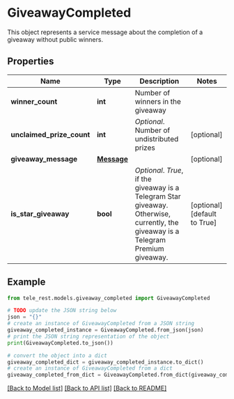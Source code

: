 # GiveawayCompleted

This object represents a service message about the completion of a giveaway without public winners.

## Properties

Name | Type | Description | Notes
------------ | ------------- | ------------- | -------------
**winner_count** | **int** | Number of winners in the giveaway | 
**unclaimed_prize_count** | **int** | *Optional*. Number of undistributed prizes | [optional] 
**giveaway_message** | [**Message**](Message.md) |  | [optional] 
**is_star_giveaway** | **bool** | *Optional*. *True*, if the giveaway is a Telegram Star giveaway. Otherwise, currently, the giveaway is a Telegram Premium giveaway. | [optional] [default to True]

## Example

```python
from tele_rest.models.giveaway_completed import GiveawayCompleted

# TODO update the JSON string below
json = "{}"
# create an instance of GiveawayCompleted from a JSON string
giveaway_completed_instance = GiveawayCompleted.from_json(json)
# print the JSON string representation of the object
print(GiveawayCompleted.to_json())

# convert the object into a dict
giveaway_completed_dict = giveaway_completed_instance.to_dict()
# create an instance of GiveawayCompleted from a dict
giveaway_completed_from_dict = GiveawayCompleted.from_dict(giveaway_completed_dict)
```
[[Back to Model list]](../README.md#documentation-for-models) [[Back to API list]](../README.md#documentation-for-api-endpoints) [[Back to README]](../README.md)


